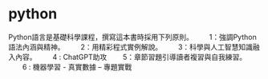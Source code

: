 # python
 Python語言是基礎科學課程，撰寫這本書時採用下列原則。 　　1：強調Python語法內涵與精神。 　　2：用精彩程式實例解說。 　　3：科學與人工智慧知識融入內容。 　　4 : ChatGPT助攻 　　5：章節習題引導讀者複習與自我練習。 　　6 : 機器學習 - 真實數據 – 專題實戰 
